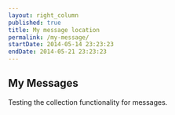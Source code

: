 ```yaml
---
layout: right_column
published: true
title: My message location
permalink: /my-message/
startDate: 2014-05-14 23:23:23
endDate: 2014-05-21 23:23:23
---
```


## My Messages

Testing the collection functionality for messages.